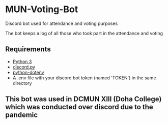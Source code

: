 # MUN-Voting-Bot
Discord bot used for attendance and voting purposes

The bot keeps a log of all those who took part in the attendance and voting

## Requirements
- [Python 3](https://www.python.org/downloads/)
- [discord.py](https://pypi.org/project/discord.py/)
- [python-dotenv](https://pypi.org/project/python-dotenv/)
- A .env file with your discord bot token (named 'TOKEN') in the same directory

## This bot was used in DCMUN XIII (Doha College) which was conducted over discord due to the pandemic
